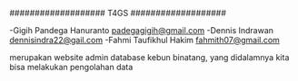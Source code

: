 ###################
T4GS
###################

-Gigih Pandega Hanuranto 	padegagigih@gmail.com
-Dennis Indrawan	dennisindra22@gail.com
-Fahmi Taufikhul Hakim	fahmith07@gmail.com

merupakan website admin database kebun binatang, yang didalamnya kita bisa melakukan pengolahan data


